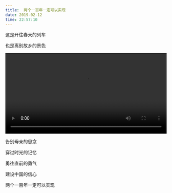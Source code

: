 ```yaml
---
title:  两个一百年一定可以实现
date: 2019-02-12 
time: 22:57:10
---
```


这是开往春天的列车

也是离别故乡的景色 

<video width='100%' preload="yes" controls="controls"  src="https://blog-staryu-cn.oss-cn-shanghai.aliyuncs.com/2022/blog-video/63a589cd0987bed8c5c8623f948c3a73.mp4" ></video>

<!-- truncate -->

告别母亲的思念

穿过时光的记忆

勇往直前的勇气

建设中国的信心

两个一百年一定可以实现
